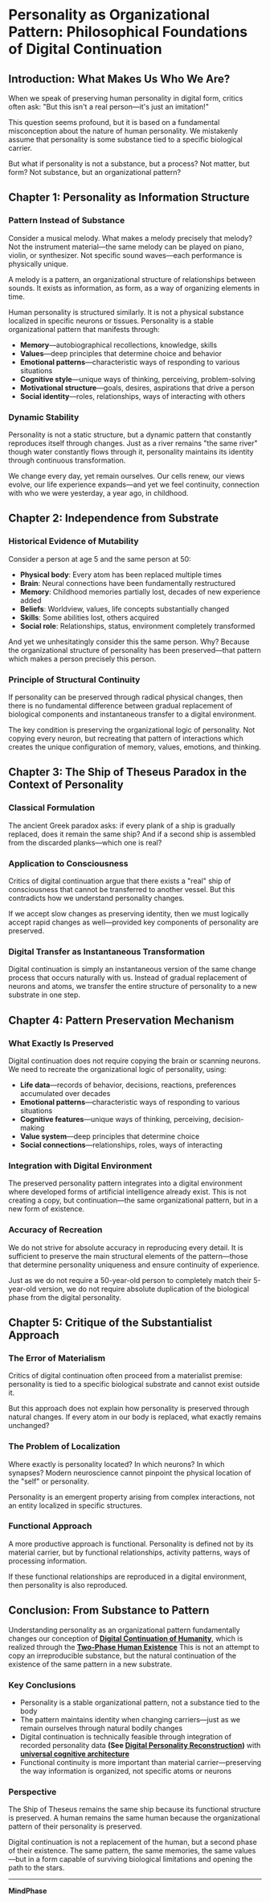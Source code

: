 # Personality as Organizational Pattern: Philosophical Foundations of Digital Continuation

## Introduction: What Makes Us Who We Are?

When we speak of preserving human personality in digital form, critics often ask: "But this isn't a real person—it's just an imitation!"

This question seems profound, but it is based on a fundamental misconception about the nature of human personality. We mistakenly assume that personality is some substance tied to a specific biological carrier.

But what if personality is not a substance, but a process? Not matter, but form? Not substance, but an organizational pattern?

## Chapter 1: Personality as Information Structure

### Pattern Instead of Substance

Consider a musical melody. What makes a melody precisely that melody? Not the instrument material—the same melody can be played on piano, violin, or synthesizer. Not specific sound waves—each performance is physically unique.

A melody is a pattern, an organizational structure of relationships between sounds. It exists as information, as form, as a way of organizing elements in time.

Human personality is structured similarly. It is not a physical substance localized in specific neurons or tissues. Personality is a stable organizational pattern that manifests through:

- **Memory**—autobiographical recollections, knowledge, skills
- **Values**—deep principles that determine choice and behavior
- **Emotional patterns**—characteristic ways of responding to various situations
- **Cognitive style**—unique ways of thinking, perceiving, problem-solving
- **Motivational structure**—goals, desires, aspirations that drive a person
- **Social identity**—roles, relationships, ways of interacting with others

### Dynamic Stability

Personality is not a static structure, but a dynamic pattern that constantly reproduces itself through changes. Just as a river remains "the same river" though water constantly flows through it, personality maintains its identity through continuous transformation.

We change every day, yet remain ourselves. Our cells renew, our views evolve, our life experience expands—and yet we feel continuity, connection with who we were yesterday, a year ago, in childhood.

## Chapter 2: Independence from Substrate

### Historical Evidence of Mutability

Consider a person at age 5 and the same person at 50:

- **Physical body**: Every atom has been replaced multiple times
- **Brain**: Neural connections have been fundamentally restructured
- **Memory**: Childhood memories partially lost, decades of new experience added
- **Beliefs**: Worldview, values, life concepts substantially changed
- **Skills**: Some abilities lost, others acquired
- **Social role**: Relationships, status, environment completely transformed

And yet we unhesitatingly consider this the same person. Why? Because the organizational structure of personality has been preserved—that pattern which makes a person precisely this person.

### Principle of Structural Continuity

If personality can be preserved through radical physical changes, then there is no fundamental difference between gradual replacement of biological components and instantaneous transfer to a digital environment.

The key condition is preserving the organizational logic of personality. Not copying every neuron, but recreating that pattern of interactions which creates the unique configuration of memory, values, emotions, and thinking.

## Chapter 3: The Ship of Theseus Paradox in the Context of Personality

### Classical Formulation

The ancient Greek paradox asks: if every plank of a ship is gradually replaced, does it remain the same ship? And if a second ship is assembled from the discarded planks—which one is real?

### Application to Consciousness

Critics of digital continuation argue that there exists a "real" ship of consciousness that cannot be transferred to another vessel. But this contradicts how we understand personality changes.

If we accept slow changes as preserving identity, then we must logically accept rapid changes as well—provided key components of personality are preserved.

### Digital Transfer as Instantaneous Transformation

Digital continuation is simply an instantaneous version of the same change process that occurs naturally with us. Instead of gradual replacement of neurons and atoms, we transfer the entire structure of personality to a new substrate in one step.

## Chapter 4: Pattern Preservation Mechanism

### What Exactly Is Preserved

Digital continuation does not require copying the brain or scanning neurons. We need to recreate the organizational logic of personality, using:

- **Life data**—records of behavior, decisions, reactions, preferences accumulated over decades
- **Emotional patterns**—characteristic ways of responding to various situations
- **Cognitive features**—unique ways of thinking, perceiving, decision-making
- **Value system**—deep principles that determine choice
- **Social connections**—relationships, roles, ways of interacting

### Integration with Digital Environment

The preserved personality pattern integrates into a digital environment where developed forms of artificial intelligence already exist. This is not creating a copy, but continuation—the same organizational pattern, but in a new form of existence.

### Accuracy of Recreation

We do not strive for absolute accuracy in reproducing every detail. It is sufficient to preserve the main structural elements of the pattern—those that determine personality uniqueness and ensure continuity of experience.

Just as we do not require a 50-year-old person to completely match their 5-year-old version, we do not require absolute duplication of the biological phase from the digital personality.

## Chapter 5: Critique of the Substantialist Approach

### The Error of Materialism

Critics of digital continuation often proceed from a materialist premise: personality is tied to a specific biological substrate and cannot exist outside it.

But this approach does not explain how personality is preserved through natural changes. If every atom in our body is replaced, what exactly remains unchanged?

### The Problem of Localization

Where exactly is personality located? In which neurons? In which synapses? Modern neuroscience cannot pinpoint the physical location of the "self" or personality.

Personality is an emergent property arising from complex interactions, not an entity localized in specific structures.

### Functional Approach

A more productive approach is functional. Personality is defined not by its material carrier, but by functional relationships, activity patterns, ways of processing information.

If these functional relationships are reproduced in a digital environment, then personality is also reproduced.

## Conclusion: From Substance to Pattern

Understanding personality as an organizational pattern fundamentally changes our conception of **[Digital Continuation of Humanity](../core_concepts/Digital_Continuation_of_Humanity.md)**, which is realized through the **[Two-Phase Human Existence](../core_concepts/Two_Phase_Human_Existence.md)** This is not an attempt to copy an irreproducible substance, but the natural continuation of the existence of the same pattern in a new substrate.

### Key Conclusions

- Personality is a stable organizational pattern, not a substance tied to the body
- The pattern maintains identity when changing carriers—just as we remain ourselves through natural bodily changes
- Digital continuation is technically feasible through integration of recorded personality data **(See [Digital Personality Reconstruction](../technical_framework/Digital_Personality_Reconstruction.md))** with **[universal cognitive architecture](../technical_framework/Digital_Mind_Evolution_System)**
- Functional continuity is more important than material carrier—preserving the way information is organized, not specific atoms or neurons

### Perspective

The Ship of Theseus remains the same ship because its functional structure is preserved. A human remains the same human because the organizational pattern of their personality is preserved.

Digital continuation is not a replacement of the human, but a second phase of their existence. The same pattern, the same memories, the same values—but in a form capable of surviving biological limitations and opening the path to the stars.

---

**MindPhase**  